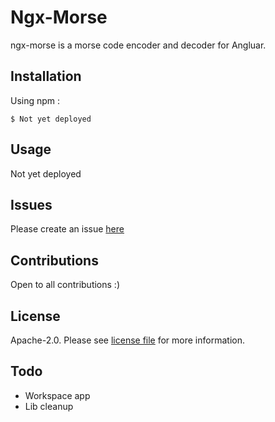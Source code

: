 # Ngx-Morse

ngx-morse is a morse code encoder and decoder for Angluar.

## Installation

Using npm :

```
$ Not yet deployed
```

## Usage

Not yet deployed

## Issues

Please create an issue [here](https://github.com/monkeyscript/ngx-morse/issues)

## Contributions

Open to all contributions :)

## License

Apache-2.0. Please see [license file](https://github.com/monkeyscript/ngx-morse/blob/master/LICENSE) for more information.


## Todo

- Workspace app
- Lib cleanup